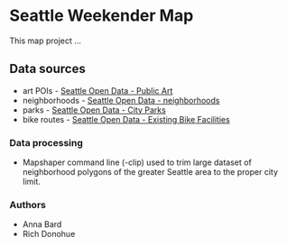 # Seattle Weekender Map

This map project ...

## Data sources

* art POIs - [Seattle Open Data - Public Art](https://catalog.data.gov/dataset/seattle-parks-and-recreation-gis-map-layer-public-art-in-park)
* neighborhoods - [Seattle Open Data - neighborhoods](https://data.seattle.gov/dataset/Neighborhoods/2mbt-aqqx)
* parks - [Seattle Open Data - City Parks](https://data.seattle.gov/dataset/City-Of-Seattle-Parks/kxj9-se6t)
* bike routes - [Seattle Open Data - Existing Bike Facilities](https://data-seattlecitygis.opendata.arcgis.com/datasets/existing-bike-facilities/data?geometry=-122.505%2C47.626%2C-122.085%2C47.707)

### Data processing
* Mapshaper command line (-clip) used to trim large dataset of neighborhood polygons of the greater Seattle area to the proper city limit. 

### Authors

* Anna Bard
* Rich Donohue
